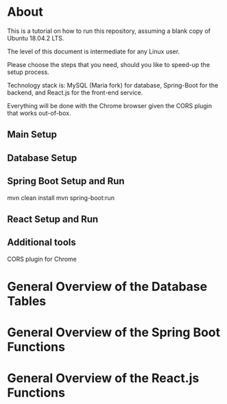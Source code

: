 # About
This is a tutorial on how to run this repository, assuming a blank copy of Ubuntu 18.04.2 LTS.

The level of this document is intermediate for any Linux user.

Please choose the steps that you need, should you like to speed-up the setup process.

Technology stack is: MySQL (Maria fork) for database, Spring-Boot for the backend, and React.js for the front-end service.

Everything will be done with the Chrome browser given the CORS plugin that works out-of-box.

## Main Setup

## Database Setup
## Spring Boot Setup and Run
mvn clean install
mvn spring-boot:run

## React Setup and Run

## Additional tools
CORS plugin for Chrome

# General Overview of the Database Tables
# General Overview of the Spring Boot Functions
# General Overview of the React.js Functions
